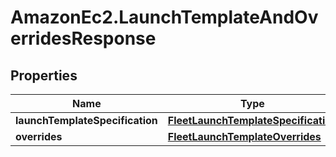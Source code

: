# AmazonEc2.LaunchTemplateAndOverridesResponse

## Properties

Name | Type | Description | Notes
------------ | ------------- | ------------- | -------------
**launchTemplateSpecification** | [**FleetLaunchTemplateSpecification**](FleetLaunchTemplateSpecification.md) |  | [optional] 
**overrides** | [**FleetLaunchTemplateOverrides**](FleetLaunchTemplateOverrides.md) |  | [optional] 


